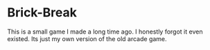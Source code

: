# Brick-Break

This is a small game I made a long time ago. I honestly forgot it even existed. Its just my own version of the old arcade game.
